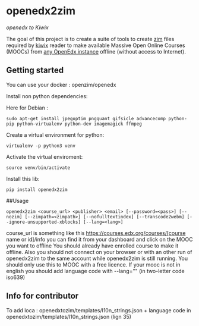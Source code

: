 
# openedx2zim

*openedx to Kiwix*

The goal of this project is to create a suite of tools to create [zim](http://www.openzim.org) files required by [kiwix](http://kiwix.org/) reader to make available Massive Open Online Courses (MOOCs) from [any OpenEdx instance](https://openedx.atlassian.net/wiki/spaces/COMM/pages/162245773/Sites+powered+by+Open+edX) offline (without access to Internet).


## Getting started

You can use your docker : openzim/openedx

Install non python dependencies:

Here for Debian : 
```
sudo apt-get install jpegoptim pngquant gifsicle advancecomp python-pip python-virtualenv python-dev imagemagick ffmpeg
```

Create a virtual environment for python:

```
virtualenv -p python3 venv
```

Activate the virtual enviroment:

```
source venv/bin/activate
```


Install this lib:

```
pip install openedx2zim
```

##Usage

```
openedx2zim <course_url> <publisher> <email> [--password=<pass>] [--nozim] [--zimpath=<zimpath>] [--nofulltextindex] [--transcode2webm] [--ignore-unsupported-xblocks] [--lang=<lang>]
```

course_url is something like this https://courses.edx.org/courses/[course name or id]/info you can find it from your dashboard and click on the MOOC you want to offline
You should already have enrolled course to make it offline.
Also you should not connect on your browser or with an other run of openedx2zim to the same account while openedx2zim is still running.
You should only use this to MOOC with a free licence.
If your mooc is not in english you should add language code with --lang="" (in two-letter code iso639)



## Info for contributor 
To add loca : openedxtozim/templates/l10n_strings.json + language code in openedxtozim/templates/l10n_strings.json (lign 35)
